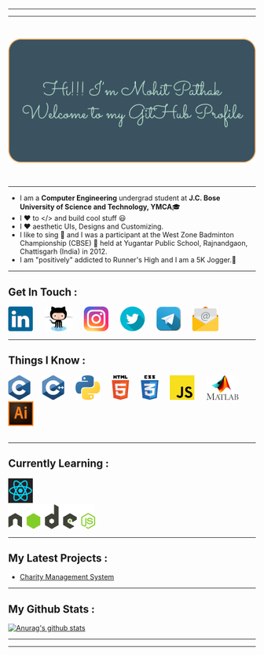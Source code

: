 ***
***
<br>

[![Welcome](Images/welcome1.png)](#)

<br>

***
- I am a **Computer Engineering** undergrad student at **J.C. Bose University of Science and Technology, YMCA**🎓
- I ❤ to </> and build cool stuff 😃<br>
- I ❤ aesthetic UIs, Designs and Customizing.
- I like to sing 🎤 and I was a participant at the West Zone Badminton Championship (CBSE) 🏸 held at Yugantar Public School, Rajnandgaon, Chattisgarh (India) in 2012.
- I am "positively" addicted to Runner's High and I am a 5K Jogger.🏃
***

## Get In Touch :

[![LinkedIn](Images/linkedinlogosmall.png)][LinkedIn]&nbsp;&nbsp;&nbsp;&nbsp;&nbsp;
[![Github](Images/githublogosmall.png)][Github]&nbsp;&nbsp;&nbsp;&nbsp;&nbsp;
[![Instagram](Images/instagramlogosmall.png)][Instagram]&nbsp;&nbsp;&nbsp;&nbsp;&nbsp;
[![Twitter](Images/twitterlogosmall.png)][Twitter]&nbsp;&nbsp;&nbsp;&nbsp;&nbsp;
[![Telegram](Images/telegramlogosmall.png)][Telegram]&nbsp;&nbsp;&nbsp;&nbsp;&nbsp;
[![Email](Images/emaillogosmall.png)][Email]&nbsp;&nbsp;&nbsp;&nbsp;&nbsp;

***

## Things I Know :

[![C](Images/clogosmall.png)](#)&nbsp;&nbsp;&nbsp;&nbsp;&nbsp;
[![CPP](Images/cpplogosmall.png)](#)&nbsp;&nbsp;&nbsp;&nbsp;&nbsp;
[![Python](Images/pythonlogosmall.png)](#)&nbsp;&nbsp;&nbsp;&nbsp;&nbsp;
[![HTML](Images/htmllogosmall.png)](#)&nbsp;&nbsp;&nbsp;&nbsp;&nbsp;
[![CSS](Images/csslogosmall.png)](#)&nbsp;&nbsp;&nbsp;&nbsp;&nbsp;
[![JS](Images/jslogosmall.png)](#)&nbsp;&nbsp;&nbsp;&nbsp;&nbsp;
[![Matlab](Images/matlablogosmall.png)](#)&nbsp;&nbsp;&nbsp;&nbsp;&nbsp;
[![Adobe Illustrator](Images/illustratorlogosmall.png)](#)
<br>
<br>

***

## Currently Learning :
[![React](Images/reactlogosmall.png)](#)<br  >
[![NodeJS](Images/nodejslogosmall.png)](#)

***

## My Latest Projects :
- [Charity Management System][Project]
***
## My Github Stats :
[![Anurag's github stats](https://github-readme-stats.vercel.app/api?username=aystic&hide=stars,prs&count_private=true&show_icons=true&theme=merko)](https://github.com/anuraghazra/github-readme-stats)
***
***

<!-- ## My Top Languages
[![Top Langs](https://github-readme-stats.vercel.app/api/top-langs/?username=aystic&theme=merko&langs_count=10)](https://github.com/anuraghazra/github-readme-stats) -->


[Email]: <mailto: pmohitb3011@gmail.com>
[LinkedIn]: <https://www.linkedin.com/in/aystic/>
[Instagram]: <https://www.instagram.com/aystic0_0/>
[Twitter]: <https://twitter.com/aystic0_0>
[Github]: <https://github.com/aystic>
[Project]: <https://github.com/aystic/CharityManagementSystem>
[Telegram]: <https://t.me/aystic0_0>
